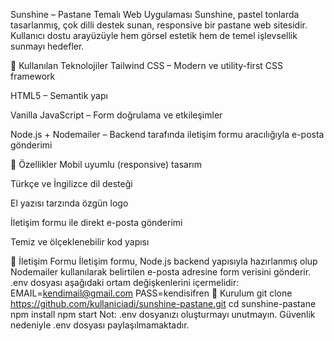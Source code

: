 Sunshine – Pastane Temalı Web Uygulaması
Sunshine, pastel tonlarda tasarlanmış, çok dilli destek sunan, responsive bir pastane web sitesidir. Kullanıcı dostu arayüzüyle hem görsel estetik hem de temel işlevsellik sunmayı hedefler.

🔧 Kullanılan Teknolojiler
Tailwind CSS – Modern ve utility-first CSS framework

HTML5 – Semantik yapı

Vanilla JavaScript – Form doğrulama ve etkileşimler

Node.js + Nodemailer – Backend tarafında iletişim formu aracılığıyla e-posta gönderimi

📌 Özellikler
Mobil uyumlu (responsive) tasarım

Türkçe ve İngilizce dil desteği

El yazısı tarzında özgün logo

İletişim formu ile direkt e-posta gönderimi

Temiz ve ölçeklenebilir kod yapısı

📨 İletişim Formu
İletişim formu, Node.js backend yapısıyla hazırlanmış olup Nodemailer kullanılarak belirtilen e-posta adresine form verisini gönderir.
.env dosyası aşağıdaki ortam değişkenlerini içermelidir:
EMAIL=kendimail@gmail.com
PASS=kendisifren
🚀 Kurulum
git clone https://github.com/kullaniciadi/sunshine-pastane.git
cd sunshine-pastane
npm install
npm start
Not: .env dosyanızı oluşturmayı unutmayın. Güvenlik nedeniyle .env dosyası paylaşılmamaktadır.

